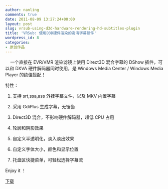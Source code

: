 ```yaml
---
author: nanling
comments: true
date: 2011-08-09 13:27:24+00:00
layout: post
slug: vrsub-using-d3d-hardware-rendering-hd-subtitles-plugin
title: 'VRSub: 使用D3D硬件渲染的高清字幕插件'
wordpress_id: 8
categories:
- 原创作品
---
```


    一个直接在 EVR/VMR 渲染滤镜上使用 Direct3D 混合字幕的 DShow 插件，可以和 DXVA 硬件解码器同时使用，是 Windows Media Center / Windows Media Player 的绝佳搭配！




特性：




1. 支持 srt,ssa,ass 外挂字幕文件，以及 MKV 内置字幕




2. 采用 GdiPlus 生成字幕，无锯齿




3. Direct3D 混合，不影响硬件解码器，超低 CPU 占用




4. 轮廓和阴影效果




5. 自定义半透明化，淡入淡出效果




6. 自定义字体大小，颜色和显示位置




7. 托盘区快捷菜单，可轻松选择字幕流






Enjoy it ！

[下载](/assets/vrsub.zip)


